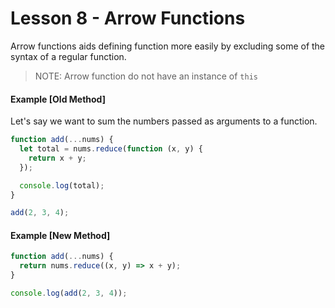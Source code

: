 # Lesson 8 - Arrow Functions

Arrow functions aids defining function more easily by excluding some of the syntax of a regular function.

> NOTE: Arrow function do not have an instance of `this`

#### Example [Old Method]

Let's say we want to sum the numbers passed as arguments to a function.

```js
function add(...nums) {
  let total = nums.reduce(function (x, y) {
    return x + y;
  });

  console.log(total);
}

add(2, 3, 4);
```

#### Example [New Method]

```js
function add(...nums) {
  return nums.reduce((x, y) => x + y);
}

console.log(add(2, 3, 4));
```
